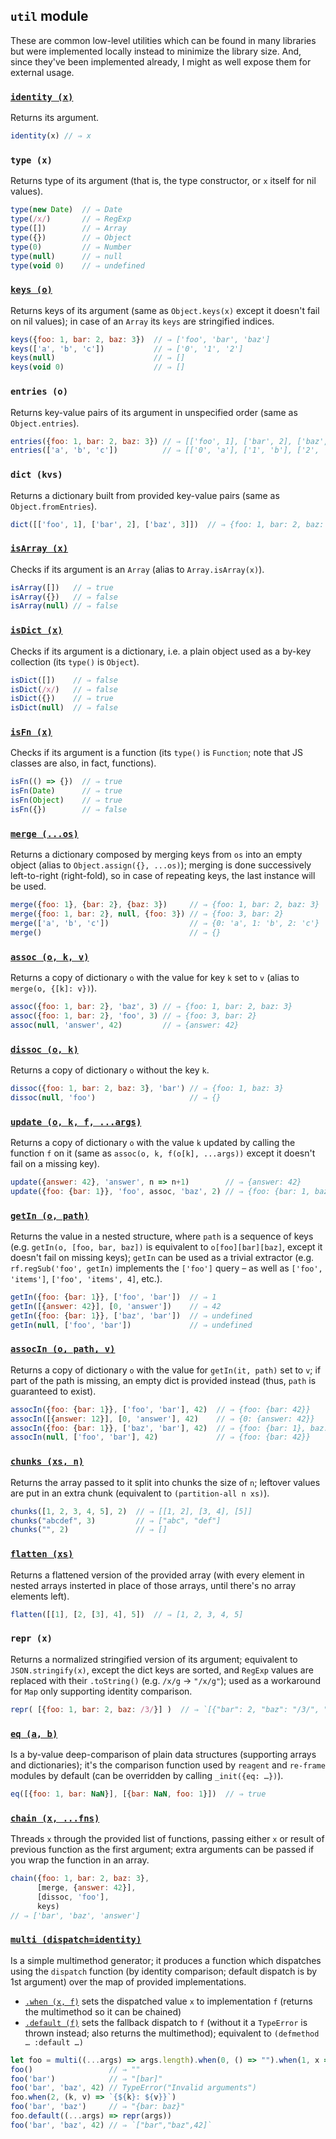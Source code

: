 ## `util` module

These are common low-level utilities which can be found in many libraries but were implemented locally instead
to minimize the library size. And, since they've been implemented already, I might as well expose them for external usage.

### [`identity (x)`](https://clojuredocs.org/clojure.core/identity)
Returns its argument.
```js
identity(x) // ⇒ x
```

### `type (x)`
Returns type of its argument (that is, the type constructor, or `x` itself for nil values).
```js
type(new Date)  // ⇒ Date
type(/x/)       // ⇒ RegExp
type([])        // ⇒ Array
type({})        // ⇒ Object
type(0)         // ⇒ Number
type(null)      // ⇒ null
type(void 0)    // ⇒ undefined
```

### [`keys (o)`](https://clojuredocs.org/clojure.core/keys)
Returns keys of its argument (same as `Object.keys(x)` except it doesn't fail on nil values);
in case of an `Array` its `keys` are stringified indices.
```js
keys({foo: 1, bar: 2, baz: 3})  // ⇒ ['foo', 'bar', 'baz']
keys(['a', 'b', 'c'])           // ⇒ ['0', '1', '2']
keys(null)                      // ⇒ []
keys(void 0)                    // ⇒ []
```

### `entries (o)`
Returns key-value pairs of its argument in unspecified order (same as `Object.entries`).
```js
entries({foo: 1, bar: 2, baz: 3}) // ⇒ [['foo', 1], ['bar', 2], ['baz', 3]]
entries(['a', 'b', 'c'])          // ⇒ [['0', 'a'], ['1', 'b'], ['2', 'c']]
```

### `dict (kvs)`
Returns a dictionary built from provided key-value pairs (same as `Object.fromEntries`).
```js
dict([['foo', 1], ['bar', 2], ['baz', 3]])  // ⇒ {foo: 1, bar: 2, baz: 3}
```
### [`isArray (x)`](https://clojuredocs.org/clojure.core/vector_q)
Checks if its argument is an `Array` (alias to `Array.isArray(x)`).
```js
isArray([])   // ⇒ true
isArray({})   // ⇒ false
isArray(null) // ⇒ false
```

### [`isDict (x)`](https://clojuredocs.org/clojure.core/map_q)
Checks if its argument is a dictionary, i.e. a plain object used as a by-key collection (its `type()` is `Object`).
```js
isDict([])    // ⇒ false
isDict(/x/)   // ⇒ false
isDict({})    // ⇒ true
isDict(null)  // ⇒ false
```

### [`isFn (x)`](https://cljs.github.io/api/cljs.core/fnQMARK)
Checks if its argument is a function (its `type()` is `Function`; note that JS classes are also, in fact, functions).
```js
isFn(() => {})  // ⇒ true
isFn(Date)      // ⇒ true
isFn(Object)    // ⇒ true
isFn({})        // ⇒ false
```

### [`merge (...os)`](https://clojuredocs.org/clojure.core/merge)
Returns a dictionary composed by merging keys from `os` into an empty object (alias to `Object.assign({}, ...os)`);
merging is done successively left-to-right (right-fold), so in case of repeating keys, the last instance will be used.
```js
merge({foo: 1}, {bar: 2}, {baz: 3})     // ⇒ {foo: 1, bar: 2, baz: 3}
merge({foo: 1, bar: 2}, null, {foo: 3}) // ⇒ {foo: 3, bar: 2}
merge(['a', 'b', 'c'])                  // ⇒ {0: 'a', 1: 'b', 2: 'c'}
merge()                                 // ⇒ {}
```

### [`assoc (o, k, v)`](https://clojuredocs.org/clojure.core/assoc)
Returns a copy of dictionary `o` with the value for key `k` set to `v` (alias to `merge(o, {[k]: v})`).
```js
assoc({foo: 1, bar: 2}, 'baz', 3) // ⇒ {foo: 1, bar: 2, baz: 3}
assoc({foo: 1, bar: 2}, 'foo', 3) // ⇒ {foo: 3, bar: 2}
assoc(null, 'answer', 42)         // ⇒ {answer: 42}
```

### [`dissoc (o, k)`](https://clojuredocs.org/clojure.core/dissoc)
Returns a copy of dictionary `o` without the key `k`.
```js
dissoc({foo: 1, bar: 2, baz: 3}, 'bar') // ⇒ {foo: 1, baz: 3}
dissoc(null, 'foo')                     // ⇒ {}
```

### [`update (o, k, f, ...args)`](https://clojuredocs.org/clojure.core/update)
Returns a copy of dictionary `o` with the value `k` updated by calling the function `f` on it
(same as `assoc(o, k, f(o[k], ...args))` except it doesn't fail on a missing key).
```js
update({answer: 42}, 'answer', n => n+1)        // ⇒ {answer: 42}
update({foo: {bar: 1}}, 'foo', assoc, 'baz', 2) // ⇒ {foo: {bar: 1, baz: 2}}
```

### [`getIn (o, path)`](https://clojuredocs.org/clojure.core/get-in)
Returns the value in a nested structure, where `path` is a sequence of keys (e.g. `getIn(o, [foo, bar, baz])`
is equivalent to `o[foo][bar][baz]`, except it doesn't fail on missing keys); `getIn` can be used
as a trivial extractor (e.g. `rf.regSub('foo', getIn)` implements the `['foo']` query –
as well as `['foo', 'items']`, `['foo', 'items', 4]`, etc.).
```js
getIn({foo: {bar: 1}}, ['foo', 'bar'])  // ⇒ 1
getIn([{answer: 42}], [0, 'answer'])    // ⇒ 42
getIn({foo: {bar: 1}}, ['baz', 'bar'])  // ⇒ undefined
getIn(null, ['foo', 'bar'])             // ⇒ undefined
```

### [`assocIn (o, path, v)`](https://clojuredocs.org/clojure.core/assoc-in)
Returns a copy of dictionary `o` with the value for `getIn(it, path)` set to `v`;
if part of the path is missing, an empty dict is provided instead (thus, `path` is guaranteed to exist).
```js
assocIn({foo: {bar: 1}}, ['foo', 'bar'], 42)  // ⇒ {foo: {bar: 42}}
assocIn([{answer: 12}], [0, 'answer'], 42)    // ⇒ {0: {answer: 42}}
assocIn({foo: {bar: 1}}, ['baz', 'bar'], 42)  // ⇒ {foo: {bar: 1}, baz: {bar: 42}}
assocIn(null, ['foo', 'bar'], 42)             // ⇒ {foo: {bar: 42}}
```

### [`chunks (xs, n)`](https://clojuredocs.org/clojure.core/partition-all)
Returns the array passed to it split into chunks the size of `n`;
leftover values are put in an extra chunk (equivalent to `(partition-all n xs)`).
```js
chunks([1, 2, 3, 4, 5], 2)  // ⇒ [[1, 2], [3, 4], [5]]
chunks("abcdef", 3)         // ⇒ ["abc", "def"]
chunks("", 2)               // ⇒ []
```

### [`flatten (xs)`](https://clojuredocs.org/clojure.core/flatten)
Returns a flattened version of the provided array (with every element in nested arrays
insterted in place of those arrays, until there's no array elements left).
```js
flatten([[1], [2, [3], 4], 5])  // ⇒ [1, 2, 3, 4, 5]
```

### `repr (x)`
Returns a normalized stringified version of its argument; equivalent to `JSON.stringify(x)`,
except the dict keys are sorted, and `RegExp` values are replaced with their `.toString()` (e.g. `/x/g` → `"/x/g"`);
used as a workaround for `Map` only supporting identity comparison.
```js
repr( [{foo: 1, bar: 2, baz: /3/}] )  // ⇒ `[{"bar": 2, "baz": "/3/", "foo": 1}]`
```

### [`eq (a, b)`](https://clojuredocs.org/clojure.core/%3D)
Is a by-value deep-comparison of plain data structures (supporting arrays and dictionaries);
it's the comparison function used by `reagent` and `re-frame` modules by default (can be overridden by calling `_init({eq: …})`).
```js
eq([{foo: 1, bar: NaN}], [{bar: NaN, foo: 1}])  // ⇒ true
```

### [`chain (x, ...fns)`](https://clojuredocs.org/clojure.core/-%3E)
Threads `x` through the provided list of functions, passing either `x` or result of previous function as the first argument;
extra arguments can be passed if you wrap the function in an array.
```js
chain({foo: 1, bar: 2, baz: 3},
      [merge, {answer: 42}],
      [dissoc, 'foo'],
      keys)
// ⇒ ['bar', 'baz', 'answer']
```

### [`multi (dispatch=identity)`](https://clojuredocs.org/clojure.core/defmulti)
Is a simple multimethod generator; it produces a function which dispatches using the `dispatch` function
(by identity comparison; default dispatch is by 1st argument) over the map of provided implementations.
* [`.when (x, f)`](https://clojuredocs.org/clojure.core/defmethod) sets the dispatched value `x` to implementation `f`
  (returns the multimethod so it can be chained)
* [`.default (f)`](https://clojuredocs.org/clojure.core/defmethod) sets the fallback dispatch to `f`
  (without it a `TypeError` is thrown instead; also returns the multimethod); equivalent to `(defmethod … :default …)`
```js
let foo = multi((...args) => args.length).when(0, () => "").when(1, x => `[${x}]`)
foo()                 // ⇒ ""
foo('bar')            // ⇒ "[bar]"
foo('bar', 'baz', 42) // TypeError("Invalid arguments")
foo.when(2, (k, v) => `{${k}: ${v}}`)
foo('bar', 'baz')     // ⇒ "{bar: baz}"
foo.default((...args) => repr(args))
foo('bar', 'baz', 42) // ⇒ `["bar","baz",42]`
```
